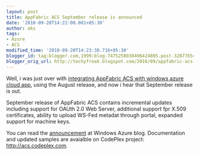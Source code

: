 ```yaml
---
layout: post
title: AppFabric ACS September release is announced
date: '2010-09-20T14:22:00.001+05:30'
author: aks
tags:
- Azure
- ACS
modified_time: '2010-09-20T14:23:30.716+05:30'
blogger_id: tag:blogger.com,1999:blog-7475258030496424805.post-3287765480920756884
blogger_orig_url: http://techyfreak.blogspot.com/2010/09/appfabric-acs-september-release-is.html
---
```


Well, i was just over with [integrating AppFabric ACS with windows azure cloud 
app](http://techyfreak.blogspot.com/2010/09/hosted-first-appfabric-acs-labs.html), 
using the August release, and now i hear that September release is out. 

September release <span class="fullpost">of AppFabric ACS contains incremental 
updates including support for OAUth 2.0 Web Server, additional support fpr 
X.509 certificates, ability to upload WS-Fed metadat through portal, expanded 
support for machine keys. 

You can read the 
[announcement](http://blogs.msdn.com/b/windowsazureappfabric/archive/2010/09/16/windows-azure-appfabric-labs-september-release-now-available.aspx) 
at Windows Azure blog. Documentation and updated samples are avaialble on 
CodePlex project: http://acs.codeplex.com. 